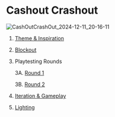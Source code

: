 # Cashout Crashout

![CashOutCrashOut_2024-12-11_20-16-11](https://github.com/user-attachments/assets/de3910bb-ee32-491e-9da0-9075168a20f6)

1. [Theme & Inspiration](theme.md)

2. [Blockout](Blockout.md)

3. Playtesting Rounds

    3A. [Round 1](playtest1.md)

    3B. [Round 2](playtest2.md)

4. [Iteration & Gameplay](iteration.md)

5. [Lighting](light.md)

